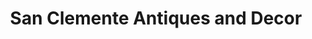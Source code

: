 ---
title: "San Clemente Antiques and Decor"
url: /san-clemente/san-clemente-antiques-and-decor/
shop: Modehaus
---